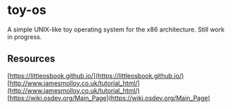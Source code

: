 # toy-os
A simple UNIX-like toy operating system for the x86 architecture. Still work in progress.

## Resources
[https://littleosbook.github.io/](https://littleosbook.github.io/)    
[http://www.jamesmolloy.co.uk/tutorial_html/](http://www.jamesmolloy.co.uk/tutorial_html/)    
[https://wiki.osdev.org/Main_Page](https://wiki.osdev.org/Main_Page)
